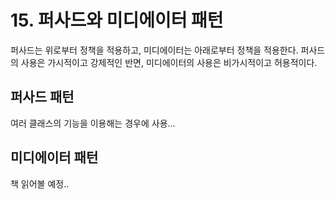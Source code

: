 # 15. 퍼사드와 미디에이터 패턴

퍼사드는 위로부터 정책을 적용하고, 미디에이터는 아래로부터 정책을 적용한다. 퍼사드의 사용은 가시적이고 강제적인 반면, 미디에이터의 사용은 비가시적이고 허용적이다.

## 퍼사드 패턴

여러 클래스의 기능을 이용해는 경우에 사용...


## 미디에이터 패턴

책 읽어볼 예정..
